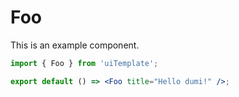 # Foo

This is an example component.

```jsx
import { Foo } from 'uiTemplate';

export default () => <Foo title="Hello dumi!" />;
```

